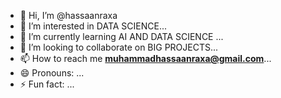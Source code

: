 - 👋 Hi, I’m @hassaanraxa
- 👀 I’m interested in DATA SCIENCE...
- 🌱 I’m currently learning AI AND DATA SCIENCE ...
- 💞️ I’m looking to collaborate on BIG PROJECTS...
- 📫 How to reach me **muhammadhassaanraxa@gmail.com**...
- 😄 Pronouns: ...
- ⚡ Fun fact: ...

<!---
hassaanraxa/hassaanraxa is a ✨ special ✨ repository because its `README.md` (this file) appears on your GitHub profile.
You can click the Preview link to take a look at your changes.
--->
